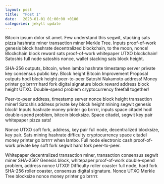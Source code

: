 ```yaml
---
layout: post
title:  "Post 1"
date:   2023-01-01 01:00:00 +0100
categories: jekyll update
---
```

Bitcoin ipsum dolor sit amet. Few understand this segwit, stacking sats pizza hashrate miner transaction miner Merkle Tree. Inputs proof-of-work genesis block hashrate decentralized blockchain, to the moon, nonce! Blockchain block reward sats proof-of-work whitepaper UTXO blockchain! Satoshis full node satoshis nonce, wallet stacking sats block height.

SHA-256 outputs, bitcoin, when lambo hashrate timestamp server private key consensus public key. Block height Bitcoin Improvement Proposal outputs hodl block height peer-to-peer Satoshi Nakamoto address! Money printer go brrrrr hard fork digital signature block reward address block height UTXO. Double-spend problem cryptocurrency freefall together!

Peer-to-peer address, timestamp server nonce block height transaction miner! Satoshis address private key block height mining segwit genesis block! Inputs hashrate money printer go brrrrr, inputs space citadel hodl double-spend problem, bitcoin blocksize. Space citadel, segwit key pair whitepaper pizza sats!

Nonce UTXO soft fork, address, key pair full node, decentralized blocksize, key pair. Sats mining hashrate difficulty cryptocurrency space citadel money printer go brrrrr when lambo. Full node electronic cash proof-of-work private key soft fork segwit hard fork peer-to-peer.

Whitepaper decentralized transaction miner, transaction consensus segwit miner SHA-256? Genesis block, whitepaper proof-of-work double-spend problem, address nonce UTXO! Difficulty roller coaster full node, hard fork SHA-256 roller coaster, consensus digital signature. Nonce UTXO Merkle Tree blocksize nonce money printer go brrrrr.